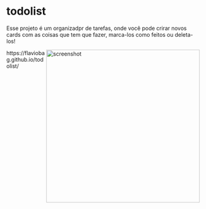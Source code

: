 # todolist
Esse projeto é um organizadpr de tarefas, onde você pode crirar novos cards com as coisas que tem que fazer, marca-los como feitos ou deleta-los!

<img align="right" alt="screenshot" src="(https://user-images.githubusercontent.com/92397080/180434432-58b118a4-7822-440b-b1af-573855772c43.png)" width="400px" />
https://flaviobag.github.io/todolist/
